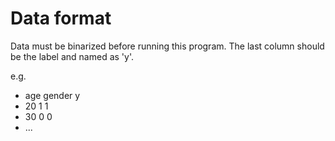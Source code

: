 # Data format
Data must be binarized before running this program.
The last column should be the label and named as 'y'.

e.g.
* age   gender    y 
* 20    1         1 
* 30    0         0 
* ... 
